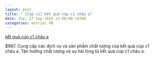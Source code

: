 ```yaml
---
layout: post
title: " [Cúp c1] kết quả cúp c1 châu a"
date: Tue, 17 Sep 2024 13:00:00 +0700
categories: entries VN
---
```

[kết quả cúp c1 châu a](https://www.bienphong.com.vn/6702673667.shtml)

$967. Cung cấp các dịch vụ và sản phẩm chất lượng của kết quả cúp c1 châu a. Tận hưởng chất lượng và sự hài lòng từ kết quả cúp c1 châu a.

